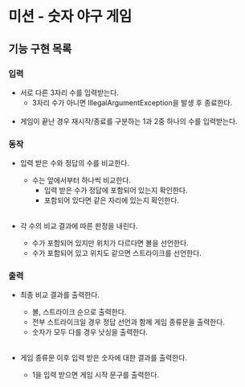 # 미션 - 숫자 야구 게임

## 기능 구현 목록

### 입력
  
- 서로 다른 3자리 수를 입력받는다.
  - 3자리 수가 아니면 IllegalArgumentException을 발생 후 종료한다.
<br/><br/>
- 게임이 끝난 경우 재시작/종료를 구분하는 1과 2중 하나의 수를 입력받는다.

### 동작

- 입력 받은 수와 정답의 수를 비교한다.
  - 수는 앞에서부터 하나씩 비교한다.
    - 입력 받은 수가 정답에 포함되어 있는지 확인한다.
    - 포함되어 있다면 같은 자리에 있는지 확인한다.
<br/><br/>

- 각 수의 비교 결과에 따른 판정을 내린다.
  - 수가 포함되어 있지만 위치가 다르다면 볼을 선언한다.
  - 수가 포함되어 있고 위치도 같으면 스트라이크를 선언한다.

### 출력

- 최종 비교 결과를 출력한다.
  - 볼, 스트라이크 순으로 출력한다.
  - 전부 스트라이크일 경우 정답 선언과 함께 게임 종류문을 출력한다.
  - 숫자가 모두 다를 경우 낫싱을 출력한다.
<br/><br/>

- 게임 종류문 이후 입력 받은 숫자에 대한 결과를 출력한다.
  - 1을 입력 받으면 게임 시작 문구를 출력한다.
